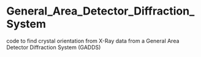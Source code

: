 # General_Area_Detector_Diffraction_System
code to find crystal orientation from X-Ray data from a General Area Detector Diffraction System (GADDS)
